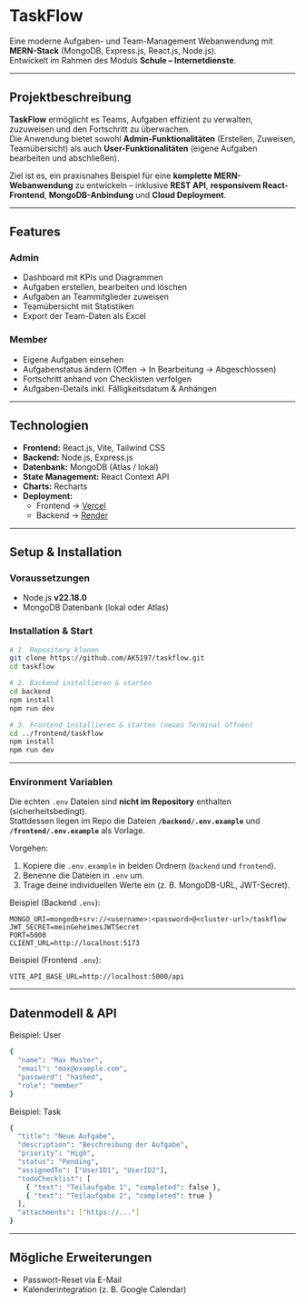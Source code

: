 # TaskFlow

Eine moderne Aufgaben- und Team-Management Webanwendung mit **MERN-Stack** (MongoDB, Express.js, React.js, Node.js).  
Entwickelt im Rahmen des Moduls **Schule – Internetdienste**.

---

## Projektbeschreibung

**TaskFlow** ermöglicht es Teams, Aufgaben effizient zu verwalten, zuzuweisen und den Fortschritt zu überwachen.  
Die Anwendung bietet sowohl **Admin-Funktionalitäten** (Erstellen, Zuweisen, Teamübersicht) als auch **User-Funktionalitäten** (eigene Aufgaben bearbeiten und abschließen).  

Ziel ist es, ein praxisnahes Beispiel für eine **komplette MERN-Webanwendung** zu entwickeln – inklusive **REST API**, **responsivem React-Frontend**, **MongoDB-Anbindung** und **Cloud Deployment**.

---

## Features

### Admin
- Dashboard mit KPIs und Diagrammen
- Aufgaben erstellen, bearbeiten und löschen
- Aufgaben an Teammitglieder zuweisen
- Teamübersicht mit Statistiken
- Export der Team-Daten als Excel

### Member
- Eigene Aufgaben einsehen
- Aufgabenstatus ändern (Offen → In Bearbeitung → Abgeschlossen)
- Fortschritt anhand von Checklisten verfolgen
- Aufgaben-Details inkl. Fälligkeitsdatum & Anhängen

---

## Technologien

- **Frontend:** React.js, Vite, Tailwind CSS  
- **Backend:** Node.js, Express.js  
- **Datenbank:** MongoDB (Atlas / lokal)  
- **State Management:** React Context API  
- **Charts:** Recharts  
- **Deployment:**  
  - Frontend → [Vercel](https://taskflow-ten-ashen.vercel.app/)  
  - Backend → [Render](https://taskflow-qgmc.onrender.com/)  

---

## Setup & Installation

### Voraussetzungen
- Node.js **v22.18.0**
- MongoDB Datenbank (lokal oder Atlas)

### Installation & Start

```bash
# 1. Repository klonen
git clone https://github.com/AK5197/taskflow.git
cd taskflow

# 2. Backend installieren & starten
cd backend
npm install
npm run dev

# 3. Frontend installieren & starten (neues Terminal öffnen)
cd ../frontend/taskflow
npm install
npm run dev
```

---

### Environment Variablen

Die echten `.env` Dateien sind **nicht im Repository** enthalten (sicherheitsbedingt).  
Stattdessen liegen im Repo die Dateien **`/backend/.env.example`** und **`/frontend/.env.example`** als Vorlage.  

Vorgehen:  
1. Kopiere die `.env.example` in beiden Ordnern (`backend` und `frontend`).  
2. Benenne die Dateien in `.env` um.  
3. Trage deine individuellen Werte ein (z. B. MongoDB-URL, JWT-Secret).  

Beispiel (Backend `.env`):  
```env
MONGO_URI=mongodb+srv://<username>:<password>@<cluster-url>/taskflow
JWT_SECRET=meinGeheimesJWTSecret
PORT=5000
CLIENT_URL=http://localhost:5173
```

Beispiel (Frontend `.env`):
```env
VITE_API_BASE_URL=http://localhost:5000/api
```

---

## Datenmodell & API
Beispiel: User
```bash
{
  "name": "Max Muster",
  "email": "max@example.com",
  "password": "hashed",
  "role": "member"
}
```
Beispiel: Task
```bash
{
  "title": "Neue Aufgabe",
  "description": "Beschreibung der Aufgabe",
  "priority": "High",
  "status": "Pending",
  "assignedTo": ["UserID1", "UserID2"],
  "todoChecklist": [
    { "text": "Teilaufgabe 1", "completed": false },
    { "text": "Teilaufgabe 2", "completed": true }
  ],
  "attachments": ["https://..."]
}
```

---

## Mögliche Erweiterungen
- Passwort-Reset via E-Mail
- Kalenderintegration (z. B. Google Calendar)
